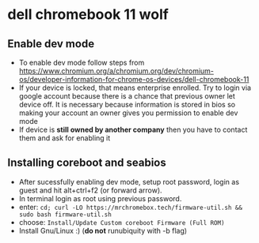 # dell chromebook 11 wolf

## Enable dev mode
* To enable dev mode follow steps from https://www.chromium.org/a/chromium.org/dev/chromium-os/developer-information-for-chrome-os-devices/dell-chromebook-11
* If your device is locked, that means enterprise enrolled. Try to login via google account because there is a chance that previous owner let device off. It is necessary because information is stored in bios so making your account an owner gives you permission to enable dev mode
* If device is **still owned by another company** then you have to contact them and ask for enabling it

## Installing coreboot and seabios
* After sucessfully enabling dev mode, setup root password, login as guest and hit alt+ctrl+f2 (or forward arrow). 
* In terminal login as root using previous password.
* enter:  `cd; curl -LO https://mrchromebox.tech/firmware-util.sh && sudo bash firmware-util.sh`
* choose: `Install/Update Custom coreboot Firmware (Full ROM)`
* Install Gnu/Linux :) (**do not** runubiquity with -b flag)
